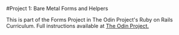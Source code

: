#Project 1: Bare Metal Forms and Helpers

This is part of the Forms Project in The Odin Project's Ruby on Rails Curriculum. 
Full instructions available at <a href="http://www.theodinproject.com/ruby-on-rails/forms?ref=lc-pb">The Odin Project.</a>
